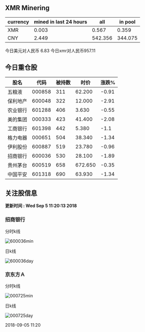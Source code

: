 ## XMR Minering

|currency|mined in last 24 hours|all|in pool|
|---|---|---|---|
|XMR|0.003|0.567|0.359|
|CNY|2.449|542.356|344.075|

今日美元对人民币 6.83	今日xmr对人民币957.11


## 今日重仓股 

|股名|代码|被持数|时价|涨跌%|
|---|---|---|---|---|
|五粮液|000858|311|62.200|-0.91|
|保利地产|600048|322|12.000|-2.91|
|农业银行|601288|406|3.630|-0.55|
|美的集团|000333|423|41.400|-2.08|
|工商银行|601398|442|5.380|-1.1|
|格力电器|000651|504|38.340|-1.34|
|伊利股份|600887|519|23.780|-0.96|
|招商银行|600036|530|28.100|-1.89|
|贵州茅台|600519|658|672.650|-0.35|
|中国平安|601318|690|63.930|-1.34|

## 关注股信息
**更新时间 : Wed Sep  5 11:20:13 2018**
### 招商银行 
分时k线

![600036min](http://image.sinajs.cn/newchart/min/n/sh600036.gif)

日k线

![600036day](http://image.sinajs.cn/newchart/daily/n/sh600036.gif)

### 京东方Ａ 
分时k线

![000725min](http://image.sinajs.cn/newchart/min/n/sz000725.gif)

日k线

![000725day](http://image.sinajs.cn/newchart/daily/n/sz000725.gif)

2018-09-05 11:20